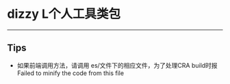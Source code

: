 # dizzy L个人工具类包
---
## Tips
- 如果前端调用方法，请调用 es/文件下的相应文件，为了处理CRA build时报 Failed to minify the code from this file
